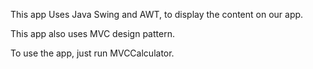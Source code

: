 This app Uses Java Swing and AWT, to display the content on our app.

This app also uses MVC design pattern.

To use the app, just run MVCCalculator.